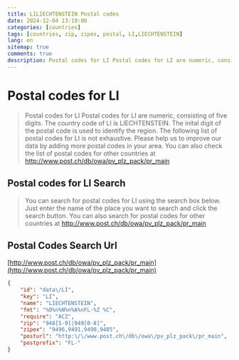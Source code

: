 ```yaml
---
title: LILIECHTENSTEIN Postal codes 
date: 2024-12-04 13:19:00
categories: [countries]
tags: [countries, zip, zipex, postal, LI,LIECHTENSTEIN]
lang: en
sitemap: true
comments: true
description: Postal codes for LI Postal codes for LI are numeric, consisting of five digits. The country code of LI is LIECHTENSTEIN. The inital digit of the postal code is used to identify the region. The following list of postal codes for LI is not exhaustive. Please help us to improve our data by adding more postal codes in your area. You can also check the list of postal codes for other countries at http://www.post.ch/db/owa/pv_plz_pack/pr_main
---
```


# Postal codes for LI
> Postal codes for LI Postal codes for LI are numeric, consisting of five digits. The country code of LI is LIECHTENSTEIN. The inital digit of the postal code is used to identify the region. The following list of postal codes for LI is not exhaustive. Please help us to improve our data by adding more postal codes in your area. You can also check the list of postal codes for other countries at http://www.post.ch/db/owa/pv_plz_pack/pr_main

## Postal codes for LI Search 
> You can search for postal codes for LI using the search box below. Just enter the name of the place you want to search and click the search button. You can also search for postal codes for other countries at http://www.post.ch/db/owa/pv_plz_pack/pr_main

## Postal Codes Search Url

[http://www.post.ch/db/owa/pv_plz_pack/pr_main](http://www.post.ch/db/owa/pv_plz_pack/pr_main)
```json
{
    "id": "data\/LI",
    "key": "LI",
    "name": "LIECHTENSTEIN",
    "fmt": "%O%n%N%n%A%nFL-%Z %C",
    "require": "ACZ",
    "zip": "948[5-9]|949[0-8]",
    "zipex": "9496,9491,9490,9485",
    "posturl": "http:\/\/www.post.ch\/db\/owa\/pv_plz_pack\/pr_main",
    "postprefix": "FL-"
}
```
